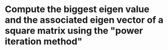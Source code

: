 # Compute the biggest eigen value and the associated eigen vector of a square matrix using the "power iteration method"